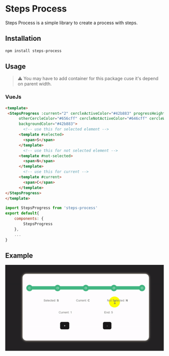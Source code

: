 # Steps Process
<!-- description -->
Steps Process is a simple library to create a process with steps.

## Installation

```bash
npm install steps-process
```

## Usage

> ⚠ You may have to add container for this package cuse it's depend on parent width.

### VueJs

```html
<template>
 <StepsProgress :current="2" cercleActiveColor="#42b883" progressHeight="8px" cercleHeight="30px"
      otherCercleColor="#656cff" cercleNotActiveColor="#646cff" cercleWidth="30px" backgroundHeight="10px" :end="5"
      backgroundColor="#42b883">
        <!-- use this for selected element -->
      <template #selected>
        <span>S</span>
      </template>
        <!-- use this for not selected element -->
      <template #not-selected>
        <span>N</span>
      </template>
        <!-- use this for current -->
      <template #current>
        <span>C</span>
      </template>
</StepsProgress>
</template>
```

```js
import StepsProgress from 'steps-process'
export default{
    components: {
        StepsProgress
    },
    ...
}
```

## Example

<!-- gif-->
![Exampls](./Files/videos/exampels.gif)
